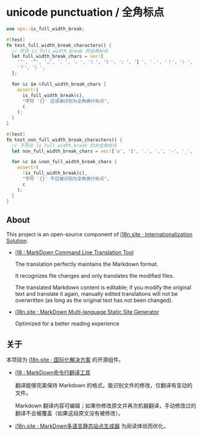 # unicode punctuation / 全角标点

```rust
use upn::is_full_width_break;

#[test]
fn test_full_width_break_characters() {
  // 符合 is_full_width_break 的全角标点
  let full_width_break_chars = vec![
    '’', '”', '…', '、', '。', '〉', '》', '』', '】', '﹑', '！', '）', '，', '．', '：', '；',
    '？', '｝',
  ];

  for &c in &full_width_break_chars {
    assert!(
      is_full_width_break(c),
      "字符 '{}' 应该被识别为全角换行标点",
      c
    );
  }
}

#[test]
fn test_non_full_width_break_characters() {
  // 不符合 is_full_width_break 的非全角标点
  let non_full_width_break_chars = vec!['a', '1', '.', ',', '-', '_', ' ', '(', '[', 'A'];

  for &c in &non_full_width_break_chars {
    assert!(
      !is_full_width_break(c),
      "字符 '{}' 不应被识别为全角换行标点",
      c
    );
  }
}
```

## About

This project is an open-source component of [i18n.site ⋅ Internationalization Solution](https://i18n.site).

* [i18 : MarkDown Command Line Translation Tool](https://i18n.site/i18)

  The translation perfectly maintains the Markdown format.

  It recognizes file changes and only translates the modified files.

  The translated Markdown content is editable; if you modify the original text and translate it again, manually edited translations will not be overwritten (as long as the original text has not been changed).

* [i18n.site : MarkDown Multi-language Static Site Generator](https://i18n.site/i18n.site)

  Optimized for a better reading experience

## 关于

本项目为 [i18n.site ⋅ 国际化解决方案](https://i18n.site) 的开源组件。

* [i18 :  MarkDown命令行翻译工具](https://i18n.site/i18)

  翻译能够完美保持 Markdown 的格式。能识别文件的修改，仅翻译有变动的文件。

  Markdown 翻译内容可编辑；如果你修改原文并再次机器翻译，手动修改过的翻译不会被覆盖（如果这段原文没有被修改）。

* [i18n.site : MarkDown多语言静态站点生成器](https://i18n.site/i18n.site) 为阅读体验而优化。
